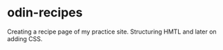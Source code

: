 # odin-recipes
Creating a recipe page of my practice site.
Structuring HMTL and later on adding CSS.